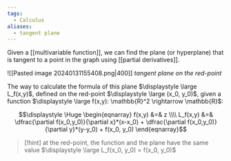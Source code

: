 ```yaml
---
tags:
  - Calculus
aliases:
  - tangent plane
---
```

Given a [[multivariable function]], we can find the plane (or hyperplane) that is tangent to a point in the graph using [[partial derivatives]]. 

![[Pasted image 20240131155408.png|400]]
_tangent plane on the red-point_

The way to calculate the formula of this plane $\displaystyle \large L_f(x,y)$, defined on the red-point $\displaystyle \large (x_0, y_0)$, given a function $\displaystyle \large f(x,y): \mathbb{R}^2 \rightarrow \mathbb{R}$:

$$\displaystyle \Huge \begin{eqnarray} 
f(x,y) &=& z
\\\\
L_f(x,y) &=&
\dfrac{\partial f(x_0,y_0)}{\partial x}*(x-x_0) +
\dfrac{\partial f(x_0,y_0)}{\partial y}*(y-y_0) + f(x_0, y_0)
\end{eqnarray}$$
>[!hint]
>at the red-point, the function and the plane have the same value $\displaystyle \large L_f(x_0, y_0) = f(x_0, y_0)$







